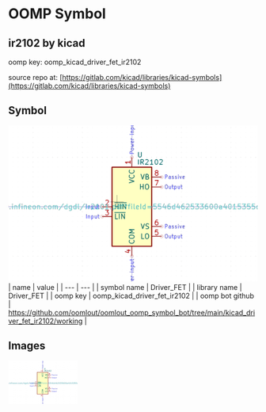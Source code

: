 # OOMP Symbol  
## ir2102  by kicad  
  
oomp key: oomp_kicad_driver_fet_ir2102  
  
source repo at: [https://gitlab.com/kicad/libraries/kicad-symbols](https://gitlab.com/kicad/libraries/kicad-symbols)  
## Symbol  
  
[![working.png](working_600.png)](working.png)  
| name | value | 
| --- | --- | 
| symbol name | Driver_FET | 
| library name | Driver_FET | 
| oomp key | oomp_kicad_driver_fet_ir2102 | 
| oomp bot github | https://github.com/oomlout/oomlout_oomp_symbol_bot/tree/main/kicad_driver_fet_ir2102/working | 
## Images  
  
[![working.png](working_140.png)](working.png)  
